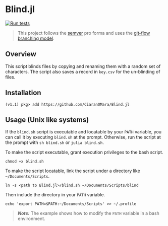 # Blind.jl

[![Run tests](https://github.com/CiaranOMara/Blind.jl/workflows/Run%20tests/badge.svg)](https://github.com/CiaranOMara/Blind.jl/actions?query=workflow%3A%22Run+tests%22)

> This project follows the [semver](http://semver.org) pro forma and uses the [git-flow branching model](https://nvie.com/posts/a-successful-git-branching-model/ "original
blog post").

## Overview
This script blinds files by copying and renaming them with a random set of characters. The script also saves a record in `key.csv` for the un-blinding of files.

## Installation
    (v1.1) pkg> add https://github.com/CiaranOMara/Blind.jl

## Usage (Unix like systems)
If the `blind.sh` script is executable and locatable by your `PATH` variable, you can call it by executing `blind.sh` at the prompt.
Otherwise, run the script at the prompt with `sh blind.sh` or `julia blind.sh`.

To make the script executable, grant execution privileges to the bash script.
```console
chmod +x blind.sh
```

To make the script locatable, link the script under a directory like `~/Documents/Scripts`.
```console
ln -s <path to Blind.jl>/blind.sh ~/Documents/Scripts/blind
```

Then include the directory in your `PATH` variable.
```console
echo 'export PATH=$PATH:~/Documents/Scripts' >> ~/.profile
```

> ***Note:*** The example shows how to modify the `PATH` variable in a bash environment.
